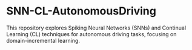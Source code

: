 # SNN-CL-AutonomousDriving
This repository explores Spiking Neural Networks (SNNs) and Continual Learning (CL) techniques for autonomous driving tasks, focusing on domain-incremental learning.
